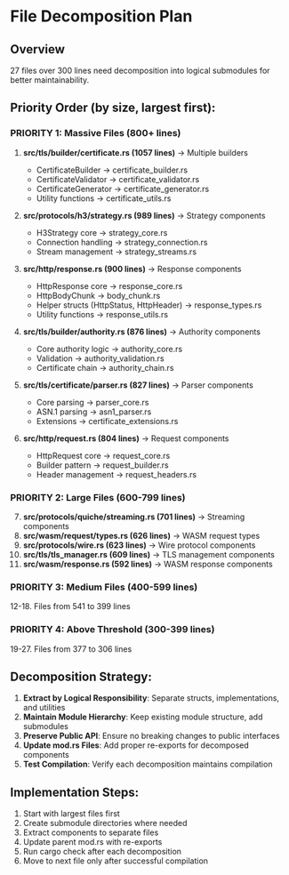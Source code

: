 # File Decomposition Plan

## Overview
27 files over 300 lines need decomposition into logical submodules for better maintainability.

## Priority Order (by size, largest first):

### PRIORITY 1: Massive Files (800+ lines)
1. **src/tls/builder/certificate.rs (1057 lines)** → Multiple builders
   - CertificateBuilder → certificate_builder.rs
   - CertificateValidator → certificate_validator.rs  
   - CertificateGenerator → certificate_generator.rs
   - Utility functions → certificate_utils.rs

2. **src/protocols/h3/strategy.rs (989 lines)** → Strategy components
   - H3Strategy core → strategy_core.rs
   - Connection handling → strategy_connection.rs
   - Stream management → strategy_streams.rs

3. **src/http/response.rs (900 lines)** → Response components
   - HttpResponse core → response_core.rs
   - HttpBodyChunk → body_chunk.rs
   - Helper structs (HttpStatus, HttpHeader) → response_types.rs
   - Utility functions → response_utils.rs

4. **src/tls/builder/authority.rs (876 lines)** → Authority components
   - Core authority logic → authority_core.rs
   - Validation → authority_validation.rs
   - Certificate chain → authority_chain.rs

5. **src/tls/certificate/parser.rs (827 lines)** → Parser components
   - Core parsing → parser_core.rs
   - ASN.1 parsing → asn1_parser.rs
   - Extensions → certificate_extensions.rs

6. **src/http/request.rs (804 lines)** → Request components
   - HttpRequest core → request_core.rs
   - Builder pattern → request_builder.rs
   - Header management → request_headers.rs

### PRIORITY 2: Large Files (600-799 lines)
7. **src/protocols/quiche/streaming.rs (701 lines)** → Streaming components
8. **src/wasm/request/types.rs (626 lines)** → WASM request types
9. **src/protocols/wire.rs (623 lines)** → Wire protocol components
10. **src/tls/tls_manager.rs (609 lines)** → TLS management components
11. **src/wasm/response.rs (592 lines)** → WASM response components

### PRIORITY 3: Medium Files (400-599 lines)
12-18. Files from 541 to 399 lines

### PRIORITY 4: Above Threshold (300-399 lines)
19-27. Files from 377 to 306 lines

## Decomposition Strategy:

1. **Extract by Logical Responsibility**: Separate structs, implementations, and utilities
2. **Maintain Module Hierarchy**: Keep existing module structure, add submodules
3. **Preserve Public API**: Ensure no breaking changes to public interfaces
4. **Update mod.rs Files**: Add proper re-exports for decomposed components
5. **Test Compilation**: Verify each decomposition maintains compilation

## Implementation Steps:
1. Start with largest files first
2. Create submodule directories where needed
3. Extract components to separate files
4. Update parent mod.rs with re-exports
5. Run cargo check after each decomposition
6. Move to next file only after successful compilation